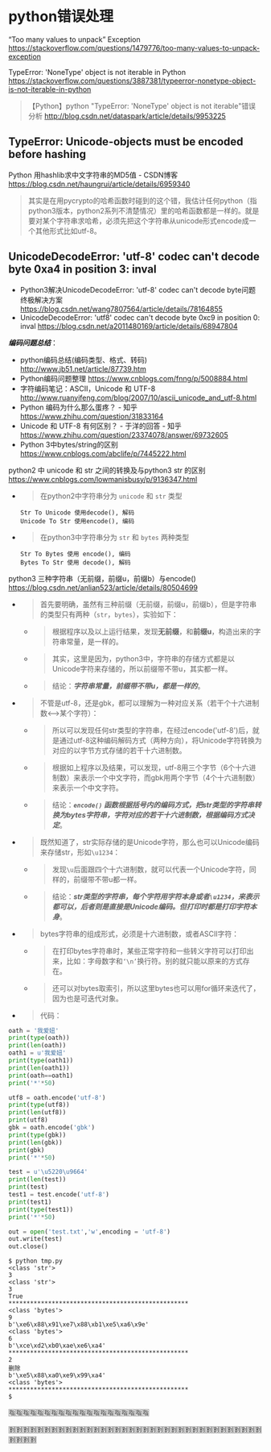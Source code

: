 
# python错误处理

“Too many values to unpack” Exception https://stackoverflow.com/questions/1479776/too-many-values-to-unpack-exception

TypeError: 'NoneType' object is not iterable in Python https://stackoverflow.com/questions/3887381/typeerror-nonetype-object-is-not-iterable-in-python
> 【Python】python "TypeError: 'NoneType' object is not iterable"错误分析 http://blog.csdn.net/dataspark/article/details/9953225

## TypeError: Unicode-objects must be encoded before hashing
Python 用hashlib求中文字符串的MD5值 - CSDN博客 https://blog.csdn.net/haungrui/article/details/6959340
> 其实是在用pycrypto的哈希函数时碰到的这个错，我估计任何python（指python3版本，python2系列不清楚情况）里的哈希函数都是一样的。就是要对某个字符串求哈希，必须先把这个字符串从unicode形式encode成一个其他形式比如utf-8。

## UnicodeDecodeError: 'utf-8' codec can't decode byte 0xa4 in position 3: inval

- Python3解决UnicodeDecodeError: 'utf-8' codec can't decode byte问题终极解决方案 https://blog.csdn.net/wang7807564/article/details/78164855
- UnicodeDecodeError: 'utf8' codec can't decode byte 0xc9 in position 0: inval https://blog.csdn.net/a2011480169/article/details/68947804

***编码问题总结***：
- python编码总结(编码类型、格式、转码) http://www.jb51.net/article/87739.htm
- Python编码问题整理 https://www.cnblogs.com/fnng/p/5008884.html
- 字符编码笔记：ASCII，Unicode 和 UTF-8 http://www.ruanyifeng.com/blog/2007/10/ascii_unicode_and_utf-8.html
- Python 编码为什么那么蛋疼？ - 知乎 https://www.zhihu.com/question/31833164
- Unicode 和 UTF-8 有何区别？ - 于洋的回答 - 知乎 https://www.zhihu.com/question/23374078/answer/69732605
- Python 3中bytes/string的区别 https://www.cnblogs.com/abclife/p/7445222.html

python2 中 unicode 和 str 之间的转换及与python3 str 的区别 https://www.cnblogs.com/lowmanisbusy/p/9136347.html
- > 在python2中字符串分为 `unicode` 和 `str` 类型
  ```concole
  Str To Unicode 使用decode(), 解码
  Unicode To Str 使用encode(), 编码
  ```
- > 在python3中字符串分为 `str` 和 `bytes` 两种类型
  ```console
  Str To Bytes 使用 encode(), 编码
  Bytes To Str 使用 decode(), 解码
  ```

python3 三种字符串（无前缀，前缀u，前缀b）与encode() https://blog.csdn.net/anlian523/article/details/80504699
- > 首先要明确，虽然有三种前缀（无前缀，前缀u，前缀b），但是字符串的类型只有两种（`str`，`bytes`），实验如下：
  * > 根据程序以及以上运行结果，发现**无前缀**，和**前缀u**，构造出来的字符串常量，是一样的。
  * > 其实，这里是因为，python3中，字符串的存储方式都是以Unicode字符来存储的，所以前缀带不带u，其实都一样。
  * > 结论：***字符串常量，前缀带不带u，都是一样的***。
- > 不管是utf-8，还是gbk，都可以理解为一种对应关系（若干个十六进制数<——>某个字符）：
  * > 所以可以发现任何str类型的字符串，在经过encode('utf-8')后，就是通过utf-8这种编码解码方式（两种方向），将Unicode字符转换为对应的以字节方式存储的若干十六进制数。
  * > 根据如上程序以及结果，可以发现，utf-8用三个字节（6个十六进制数）来表示一个中文字符，而gbk用两个字节（4个十六进制数）来表示一个中文字符。
  * > 结论：***`encode()` 函数根据括号内的编码方式，把str类型的字符串转换为bytes字符串，字符对应的若干十六进制数，根据编码方式决定***。
- > 既然知道了，str实际存储的是Unicode字符，那么也可以Unicode编码来存储str，形如`\u1234`：
  * > 发现`\u`后面跟四个十六进制数，就可以代表一个Unicode字符，同样的，前缀带不带u都一样。
  * > 结论：***str类型的字符串，每个字符用字符本身或者`\u1234`，来表示都可以，后者则是直接是Unicode编码。但打印时都是打印字符本身***。
- > bytes字符串的组成形式，必须是十六进制数，或者ASCII字符：
  * > 在打印bytes字符串时，某些正常字符和一些转义字符可以打印出来，比如：字母数字和`‘\n’`换行符。别的就只能以原来的方式存在。
  * > 还可以对bytes取索引，所以这里bytes也可以用for循环来迭代了，因为也是可迭代对象。
- > 代码：
```py
oath = '我爱妞'
print(type(oath))
print(len(oath))
oath1 = u'我爱妞'
print(type(oath1))
print(len(oath1))
print(oath==oath1)
print('*'*50)

utf8 = oath.encode('utf-8')
print(type(utf8))
print(len(utf8))
print(utf8)
gbk = oath.encode('gbk')
print(type(gbk))
print(len(gbk))
print(gbk)
print('*'*50)

test = u'\u5220\u9664'
print(len(test))
print(test)
test1 = test.encode('utf-8')
print(test1)
print(type(test1))
print('*'*50)

out = open('test.txt','w',encoding = 'utf-8')
out.write(test)
out.close()
```
```
$ python tmp.py 
<class 'str'>
3
<class 'str'>
3
True
**************************************************
<class 'bytes'>
9
b'\xe6\x88\x91\xe7\x88\xb1\xe5\xa6\x9e'
<class 'bytes'>
6
b'\xce\xd2\xb0\xae\xe6\xa4'
**************************************************
2
删除
b'\xe5\x88\xa0\xe9\x99\xa4'
<class 'bytes'>
**************************************************
$
```

:u6307::u6307::u6307::u6307::u6307::u6307::u6307::u6307::u6307::u6307::u6307::u6307::u6307::u6307::u6307::u6307::u6307::u6307::u6307::u6307:

:u5272::u5272::u5272::u5272::u5272::u5272::u5272::u5272::u5272::u5272::u5272::u5272::u5272::u5272::u5272::u5272::u5272::u5272::u5272::u5272::u5272::u5272::u5272::u5272::u5272::u5272::u5272::u5272::u5272::u5272::u5272::u5272::u5272::u5272::u5272::u5272::u5272::u5272::u5272::u5272:

